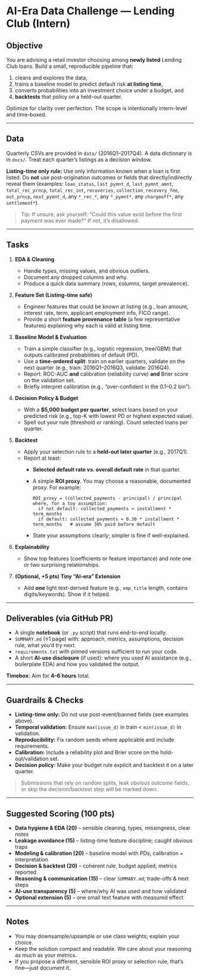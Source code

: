# AI-Era Data Challenge — Lending Club (Intern)

## Objective
You are advising a retail investor choosing among **newly listed** Lending Club loans. Build a small, reproducible pipeline that:
1) cleans and explores the data,  
2) trains a baseline model to predict default risk **at listing time**,  
3) converts probabilities into an investment choice under a budget, and  
4) **backtests** that policy on a held-out quarter.

Optimize for clarity over perfection. The scope is intentionally intern-level and time-boxed.

---

## Data
Quarterly CSVs are provided in `data/` (2016Q1–2017Q4). A data dictionary is in `docs/`.
Treat each quarter’s listings as a decision window.

**Listing-time only rule:** Use only information known when a loan is first listed. Do **not** use post-origination outcomes or fields that directly/indirectly reveal them (examples: `loan_status`, `last_pymnt_d`, `last_pymnt_amnt`, `total_rec_prncp`, `total_rec_int`, `recoveries`, `collection_recovery_fee`, `out_prncp`, `next_pymnt_d`, any `*_rec_*`, any `*_pymnt*`, any `chargeoff*`, any `settlement*`).

> Tip: If unsure, ask yourself: “Could this value exist before the first payment was ever made?” If not, it’s disallowed.

---

## Tasks
1. **EDA & Cleaning**
   - Handle types, missing values, and obvious outliers.
   - Document any dropped columns and why.
   - Produce a quick data summary (rows, columns, target prevalence).

2. **Feature Set (Listing-time safe)**
   - Engineer features that could be known at listing (e.g., loan amount, interest rate, term, applicant employment info, FICO range).
   - Provide a short **feature provenance table** (a few representative features) explaining why each is valid at listing time.

3. **Baseline Model & Evaluation**
   - Train a simple classifier (e.g., logistic regression, tree/GBM) that outputs calibrated probabilities of default (PD).
   - Use a **time-ordered split**: train on earlier quarters, validate on the next quarter (e.g., train: 2016Q1–2016Q3, validate: 2016Q4).  
   - Report: ROC-AUC **and** calibration (reliability curve) **and** Brier score on the validation set.
   - Briefly interpret calibration (e.g., “over-confident in the 0.1–0.2 bin”).

4. **Decision Policy & Budget**
   - With a **$5,000 budget per quarter**, select loans based on your predicted risk (e.g., top-K with lowest PD or highest expected value).
   - Spell out your rule (threshold or ranking). Count selected loans per quarter.

5. **Backtest**
   - Apply your selection rule to a **held-out later quarter** (e.g., 2017Q1).  
   - Report at least:
     - **Selected default rate vs. overall default rate** in that quarter.
     - A simple **ROI proxy**. You may choose a reasonable, documented proxy. For example:

       ```text
       ROI_proxy = (collected_payments - principal) / principal
       where, for a toy assumption:
         if not default: collected_payments ≈ installment * term_months
         if default: collected_payments ≈ 0.30 * installment * term_months   # assume 30% paid before default
       ```

     - State your assumptions clearly; simpler is fine if well-explained.

6. **Explainability**
   - Show top features (coefficients or feature importance) and note one or two surprising relationships.

7. **(Optional, +5 pts) Tiny “AI-era” Extension**
   - Add **one** light text-derived feature (e.g., `emp_title` length, contains digits/keywords). Show if it helped.

---

## Deliverables (via GitHub PR)
- A single **notebook** (or `.py` script) that runs end-to-end locally.
- `SUMMARY.md` (≤1 page) with: approach, metrics, assumptions, decision rule, what you’d try next.
- `requirements.txt` with pinned versions sufficient to run your code.
- A short **AI-use disclosure** (if used): where you used AI assistance (e.g., boilerplate EDA) and how you validated the output.

**Timebox:** Aim for **4–6 hours** total.

---

## Guardrails & Checks
- **Listing-time only:** Do not use post-event/banned fields (see examples above).  
- **Temporal validation:** Ensure `max(issue_d)` in train < `min(issue_d)` in validation.  
- **Reproducibility:** Fix random seeds where applicable and include requirements.  
- **Calibration:** Include a reliability plot and Brier score on the hold-out/validation set.  
- **Decision policy:** Make your budget rule explicit and backtest it on a later quarter.

> Submissions that rely on random splits, leak obvious outcome fields, or skip the decision/backtest step will be marked down.

---

## Suggested Scoring (100 pts)
- **Data hygiene & EDA (20)** – sensible cleaning, types, missingness, clear notes  
- **Leakage avoidance (15)** – listing-time feature discipline; caught obvious traps  
- **Modeling & calibration (20)** – baseline model with PDs; calibration + interpretation  
- **Decision & backtest (20)** – coherent rule, budget applied, metrics reported  
- **Reasoning & communication (15)** – clear `SUMMARY.md`; trade-offs & next steps  
- **AI-use transparency (5)** – where/why AI was used and how validated  
- **Optional extension (5)** – one small text feature with measured effect

---

## Notes
- You may downsample/upsample or use class weights; explain your choice.
- Keep the solution compact and readable. We care about your reasoning as much as your metrics.
- If you propose a different, sensible ROI proxy or selection rule, that’s fine—just document it.
